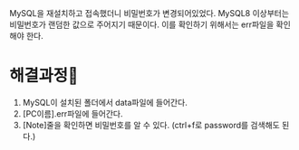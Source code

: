 <p>MySQL을 재설치하고 접속했더니 비밀번호가 변경되어있었다.
MySQL8 이상부터는 비밀번호가 랜덤한 값으로 주어지기 때문이다.
이를 확인하기 위해서는 err파일을 확인해야 한다.</p>
<h1 id="해결과정🎈">해결과정🎈</h1>
<ol>
<li>MySQL이 설치된 폴더에서 data파일에 들어간다.</li>
<li>[PC이름].err파일에 들어간다.</li>
<li>[Note]줄을 확인하면 비밀번호를 알 수 있다. (ctrl+f로 password를 검색해도 된다.)
<img alt="" src="https://velog.velcdn.com/images/rykjjang/post/d7dc3ff5-a918-4612-bc25-45c3a610a61b/image.png" /></li>
</ol>